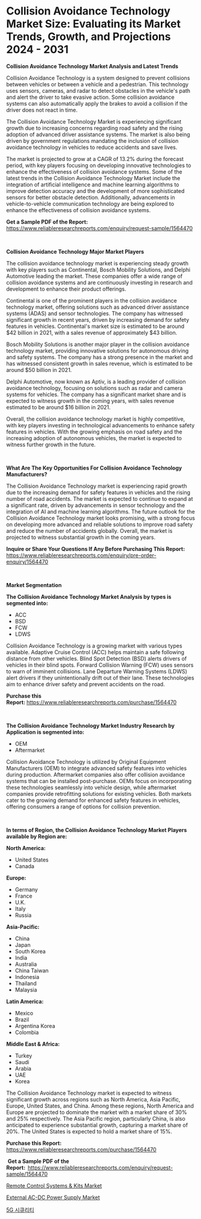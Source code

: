 <p><h1>Collision Avoidance Technology Market Size: Evaluating its Market Trends, Growth, and Projections 2024 - 2031</h1></p><p><strong>Collision Avoidance Technology Market Analysis and Latest Trends</strong></p>
<p><p>Collision Avoidance Technology is a system designed to prevent collisions between vehicles or between a vehicle and a pedestrian. This technology uses sensors, cameras, and radar to detect obstacles in the vehicle's path and alert the driver to take evasive action. Some collision avoidance systems can also automatically apply the brakes to avoid a collision if the driver does not react in time.</p><p>The Collision Avoidance Technology Market is experiencing significant growth due to increasing concerns regarding road safety and the rising adoption of advanced driver assistance systems. The market is also being driven by government regulations mandating the inclusion of collision avoidance technology in vehicles to reduce accidents and save lives.</p><p>The market is projected to grow at a CAGR of 13.2% during the forecast period, with key players focusing on developing innovative technologies to enhance the effectiveness of collision avoidance systems. Some of the latest trends in the Collision Avoidance Technology Market include the integration of artificial intelligence and machine learning algorithms to improve detection accuracy and the development of more sophisticated sensors for better obstacle detection. Additionally, advancements in vehicle-to-vehicle communication technology are being explored to enhance the effectiveness of collision avoidance systems.</p></p>
<p><strong>Get a Sample PDF of the Report:&nbsp;</strong> <a href="https://www.reliableresearchreports.com/enquiry/request-sample/1564470">https://www.reliableresearchreports.com/enquiry/request-sample/1564470</a></p>
<p>&nbsp;</p>
<p><strong>Collision Avoidance Technology Major Market Players</strong></p>
<p><p>The collision avoidance technology market is experiencing steady growth with key players such as Continental, Bosch Mobility Solutions, and Delphi Automotive leading the market. These companies offer a wide range of collision avoidance systems and are continuously investing in research and development to enhance their product offerings.</p><p>Continental is one of the prominent players in the collision avoidance technology market, offering solutions such as advanced driver assistance systems (ADAS) and sensor technologies. The company has witnessed significant growth in recent years, driven by increasing demand for safety features in vehicles. Continental's market size is estimated to be around $42 billion in 2021, with a sales revenue of approximately $43 billion.</p><p>Bosch Mobility Solutions is another major player in the collision avoidance technology market, providing innovative solutions for autonomous driving and safety systems. The company has a strong presence in the market and has witnessed consistent growth in sales revenue, which is estimated to be around $50 billion in 2021.</p><p>Delphi Automotive, now known as Aptiv, is a leading provider of collision avoidance technology, focusing on solutions such as radar and camera systems for vehicles. The company has a significant market share and is expected to witness growth in the coming years, with sales revenue estimated to be around $16 billion in 2021.</p><p>Overall, the collision avoidance technology market is highly competitive, with key players investing in technological advancements to enhance safety features in vehicles. With the growing emphasis on road safety and the increasing adoption of autonomous vehicles, the market is expected to witness further growth in the future.</p></p>
<p>&nbsp;</p>
<p><strong>What Are The Key Opportunities For Collision Avoidance Technology Manufacturers?</strong></p>
<p><p>The Collision Avoidance Technology market is experiencing rapid growth due to the increasing demand for safety features in vehicles and the rising number of road accidents. The market is expected to continue to expand at a significant rate, driven by advancements in sensor technology and the integration of AI and machine learning algorithms. The future outlook for the Collision Avoidance Technology market looks promising, with a strong focus on developing more advanced and reliable solutions to improve road safety and reduce the number of accidents globally. Overall, the market is projected to witness substantial growth in the coming years.</p></p>
<p><strong>Inquire or Share Your Questions If Any Before Purchasing This Report:</strong> <a href="https://www.reliableresearchreports.com/enquiry/pre-order-enquiry/1564470">https://www.reliableresearchreports.com/enquiry/pre-order-enquiry/1564470</a></p>
<p>&nbsp;</p>
<p><strong>Market Segmentation</strong></p>
<p><strong>The Collision Avoidance Technology Market Analysis by types is segmented into:</strong></p>
<p><ul><li>ACC</li><li>BSD</li><li>FCW</li><li>LDWS</li></ul></p>
<p><p>Collision Avoidance Technology is a growing market with various types available. Adaptive Cruise Control (ACC) helps maintain a safe following distance from other vehicles. Blind Spot Detection (BSD) alerts drivers of vehicles in their blind spots. Forward Collision Warning (FCW) uses sensors to warn of imminent collisions. Lane Departure Warning Systems (LDWS) alert drivers if they unintentionally drift out of their lane. These technologies aim to enhance driver safety and prevent accidents on the road.</p></p>
<p><strong>Purchase this Report:&nbsp;</strong><a href="https://www.reliableresearchreports.com/purchase/1564470">https://www.reliableresearchreports.com/purchase/1564470</a></p>
<p>&nbsp;</p>
<p><strong>The Collision Avoidance Technology Market Industry Research by Application is segmented into:</strong></p>
<p><ul><li>OEM</li><li>Aftermarket</li></ul></p>
<p><p>Collision Avoidance Technology is utilized by Original Equipment Manufacturers (OEM) to integrate advanced safety features into vehicles during production. Aftermarket companies also offer collision avoidance systems that can be installed post-purchase. OEMs focus on incorporating these technologies seamlessly into vehicle design, while aftermarket companies provide retrofitting solutions for existing vehicles. Both markets cater to the growing demand for enhanced safety features in vehicles, offering consumers a range of options for collision prevention.</p></p>
<p>&nbsp;</p>
<p><strong>In terms of Region, the Collision Avoidance Technology Market Players available by Region are:</strong></p>
<p>
    <p> <strong> North America: </strong>
        <ul>
            <li>United States</li>
            <li>Canada</li>
        </ul>
        </p> 
    <p> <strong> Europe: </strong>
        <ul>
            <li>Germany</li>
            <li>France</li>
            <li>U.K.</li>
            <li>Italy</li>
            <li>Russia</li>
        </ul>
        </p> 
    <p> <strong> Asia-Pacific: </strong>
        <ul>
            <li>China</li>
            <li>Japan</li>
            <li>South Korea</li>
            <li>India</li>
            <li>Australia</li>
            <li>China Taiwan</li>
            <li>Indonesia</li>
            <li>Thailand</li>
            <li>Malaysia</li>
        </ul>
        </p> 
    <p> <strong> Latin America: </strong>
        <ul>
            <li>Mexico</li>
            <li>Brazil</li>
            <li>Argentina Korea</li>
            <li>Colombia</li>
        </ul>
        </p> 
    <p> <strong> Middle East & Africa: </strong>
        <ul>
            <li>Turkey</li>
            <li>Saudi</li>
            <li>Arabia</li>
            <li>UAE</li>
            <li>Korea</li>
        </ul>
    </p>
    </p>
<p><p>The Collision Avoidance Technology market is expected to witness significant growth across regions such as North America, Asia Pacific, Europe, United States, and China. Among these regions, North America and Europe are projected to dominate the market with a market share of 30% and 25% respectively. The Asia Pacific region, particularly China, is also anticipated to experience substantial growth, capturing a market share of 20%. The United States is expected to hold a market share of 15%.</p></p>
<p><strong>Purchase this Report: </strong><a href="https://www.reliableresearchreports.com/purchase/1564470">https://www.reliableresearchreports.com/purchase/1564470</a></p>
<p>&nbsp;<strong>Get a Sample PDF of the Report:&nbsp;&nbsp;</strong><a href="https://www.reliableresearchreports.com/enquiry/request-sample/1564470">https://www.reliableresearchreports.com/enquiry/request-sample/1564470</a></p>
<p><strong></strong></p>
<p><p><a href="https://view.publitas.com/reportprime-1/remote-control-systems-kits-market-size-2023-2030-global-industrial-analysis-key-geographical-regions-market-share-top-key-players-product-types-and-forecast-research-report/">Remote Control Systems & Kits Market</a></p><p><a href="https://view.publitas.com/reportprime-1/external-ac-dc-power-supply-market-size-market-share-and-global-market-analysis-report-2023-2030/">External AC-DC Power Supply Market</a></p><p><a href="https://medium.com/@robandloriedavis/5g-%EB%B3%B4%EC%95%88-%EC%8B%9C%EC%9E%A5-%EB%B6%84%EC%84%9D-cagr-%EC%8B%9C%EC%9E%A5-%EC%84%B8%EB%B6%84%ED%99%94-%EB%B0%8F-%EA%B8%80%EB%A1%9C%EB%B2%8C-%EC%82%B0%EC%97%85-%EA%B0%9C%EC%9A%94-a227ae3d4f62">5G 시큐리티</a></p></p>
